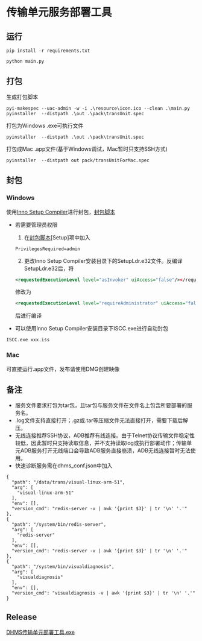 # 传输单元服务部署工具

## 运行
```
pip install -r requirements.txt
```
```
python main.py
```
## 打包
生成打包脚本
```
pyi-makespec --uac-admin -w -i .\resource\icon.ico --clean .\main.py
pyinstaller  --distpath .\out .\pack\transUnit.spec
```
打包为Windows .exe可执行文件
```
pyinstaller  --distpath .\out .\pack\transUnit.spec
```
打包成Mac .app文件(基于Windows调试，Mac暂时只支持SSH方式)
```
pyinstaller  --distpath out pack/transUnitForMac.spec
```
## 封包

### Windows

使用[Inno Setup Compiler](https://jrsoftware.org/isdl.php)进行封包，[封包脚本](/pack/封包.iss)

- 若需要管理员权限
 
    1. 在[封包脚本](/pack/封包.iss)[Setup]项中加入
    ```
    PrivilegesRequired=admin
    ```  

    2. 更改Inno Setup Compiler安装目录下的SetupLdr.e32文件。反编译SetupLdr.e32后，将  
    ```xml
    <requestedExecutionLevel level="asInvoker" uiAccess="false"/></requestedPrivileges>
    ```  

	修改为  

    ```xml
   	<requestedExecutionLevel level="requireAdministrator" uiAccess="false"/></requestedPrivileges>
    ```  

    后进行编译

- 可以使用Inno Setup Compiler安装目录下ISCC.exe进行自动封包
```
ISCC.exe xxx.iss
```

### Mac

可直接运行.app文件，发布请使用DMG创建映像

## 备注
- 服务文件要求打包为tar包，且tar包与服务文件在文件名上包含所要部署的服务名。
- .log文件支持直接打开；.gz或.tar等压缩文件无法直接打开，需要下载后解压。
- 无线连接推荐SSH协议，ADB推荐有线连接。由于Telnet协议传输文件稳定性较低，因此暂时只支持读取信息，并不支持读取log或执行部署动作；传输单元ADB服务打开无线端口会导致ADB服务直接崩溃，ADB无线连接暂时无法使用。
- 快速诊断服务需在dhms_conf.json中加入
```
{
  "path": "/data/trans/visual-linux-arm-51",
  "arg": [
    "visual-linux-arm-51"
  ],
  "env": [],
  "version_cmd": "redis-server -v | awk '{print $3}' | tr '\n' '.'"
},
{
  "path": "/system/bin/redis-server",
  "arg": [
    "redis-server"
  ],
  "env": [],
  "version_cmd": "redis-server -v | awk '{print $3}' | tr '\n' '.'"
},
{
  "path": "/system/bin/visualdiagnosis",
  "arg": [
    "visualdiagnosis"
  ],
  "env": [],
  "version_cmd": "visualdiagnosis -v | awk '{print $3}' | tr '\n' '.'"
}
```

## Release
[DHMS传输单元部署工具.exe](http://192.168.1.100/download/DHMS_TransUnit/)
